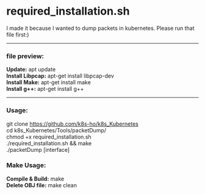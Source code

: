 # required_installation.sh
I made it because I wanted to dump packets in kubernetes. Please run that file first:)  

---
### file preview:   
__Update:__ apt update  
__Install Libpcap:__ apt-get install libpcap-dev  
__Install Make:__ apt-get install make  
__Install g++:__ apt-get install g++   
  
--- 
### Usage: 
git clone https://github.com/k8s-ho/k8s_Kubernetes  
cd k8s_Kubernetes/Tools/packetDump/   
chmod +x required_installation.sh  
./required_installation.sh && make  
./packetDump [interface]  

### Make Usage:
__Compile & Build:__ make  
__Delete OBJ file:__ make clean  


